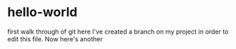 # hello-world
first walk through of git
here I've created a branch on my project in order to edit this file.
Now here's another

